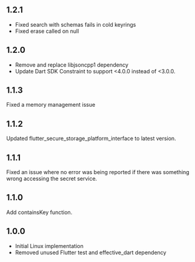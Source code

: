 ## 1.2.1
- Fixed search with schemas fails in cold keyrings
- Fixed erase called on null

## 1.2.0
- Remove and replace libjsoncpp1 dependency
- Update Dart SDK Constraint to support <4.0.0 instead of <3.0.0.

## 1.1.3
Fixed a memory management issue

## 1.1.2
Updated flutter_secure_storage_platform_interface to latest version.

## 1.1.1
Fixed an issue where no error was being reported if there was something wrong accessing the secret service.

## 1.1.0
Add containsKey function.

## 1.0.0
- Initial Linux implementation
- Removed unused Flutter test and effective_dart dependency